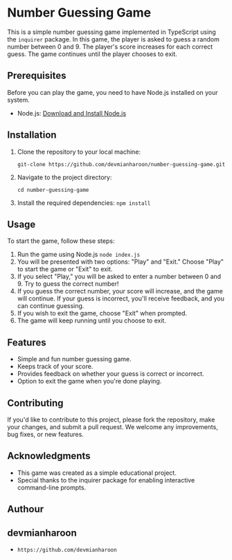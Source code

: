 # Number Guessing Game

This is a simple number guessing game implemented in TypeScript using the `inquirer` package. In this game, the player is asked to guess a random number between 0 and 9. The player's score increases for each correct guess. The game continues until the player chooses to exit.

## Prerequisites

Before you can play the game, you need to have Node.js installed on your system.

- Node.js: [Download and Install Node.js](https://nodejs.org/)

## Installation

1. Clone the repository to your local machine:

   `git-clone https://github.com/devmianharoon/number-guessing-game.git`

2. Navigate to the project directory:

    `cd number-guessing-game`
3. Install the required dependencies:
    `npm install`


## Usage
To start the game, follow these steps:

1. Run the game using Node.js
   `node index.js`
2. You will be presented with two options: "Play" and "Exit." Choose "Play" to start the game or "Exit" to exit.
3. If you select "Play," you will be asked to enter a number between 0 and 9. Try to guess the correct number!
4. If you guess the correct number, your score will increase, and the game will continue. If your guess is incorrect, you'll receive feedback, and you can continue guessing.
5. If you wish to exit the game, choose "Exit" when prompted.
6. The game will keep running until you choose to exit.

## Features

* Simple and fun number guessing game.
* Keeps track of your score.
* Provides feedback on whether your guess is correct or incorrect.
* Option to exit the game when you're done playing.


## Contributing

If you'd like to contribute to this project, please fork the repository, make your changes, and submit a pull request. We welcome any improvements, bug fixes, or new features.


## Acknowledgments
* This game was created as a simple educational project.
* Special thanks to the inquirer package for enabling interactive command-line prompts.

## Authour
## devmianharoon
* `https://github.com/devmianharoon`
